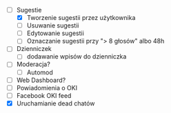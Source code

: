 - [ ] Sugestie
    - [x] Tworzenie sugestii przez użytkownika
    - [ ] Usuwanie sugestii
    - [ ] Edytowanie sugestii
    - [ ] Oznaczanie sugestii przy "> 8 głosów" albo 48h
- [ ] Dzienniczek
    - [ ] dodawanie wpisów do dzienniczka
- [ ] Moderacja?
    - [ ] Automod
- [ ] Web Dashboard?
- [ ] Powiadomienia o OKI
- [ ] Facebook OKI feed
- [x] Uruchamianie dead chatów
